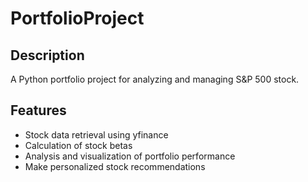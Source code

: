# PortfolioProject

## Description
A Python portfolio project for analyzing and managing S&P 500 stock.

## Features
- Stock data retrieval using yfinance
- Calculation of stock betas
- Analysis and visualization of portfolio performance
- Make personalized stock recommendations